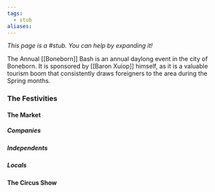 ```yaml
---
tags:
  - stub
aliases:
---
```


*This page is a #stub. You can help by expanding it!*

The Annual [[Boneborn]] Bash is an annual daylong event in the city of Boneborn. It is sponsored by [[Baron Xuiop]] himself, as it is a valuable tourism boom that consistently draws foreigners to the area during the Spring months.

### The Festivities
#### The Market
##### Companies
##### Independents
##### Locals
#### The Circus Show
#### 